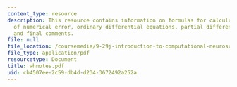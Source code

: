 ```yaml
---
content_type: resource
description: This resource contains information on formulas for calculus, sources
  of numerical error, ordinary differential equations, partial differential equations,
  and final comments.
file: null
file_location: /coursemedia/9-29j-introduction-to-computational-neuroscience-spring-2004/cb4507ee2c59db4dd2343672492a252a_whnotes.pdf
file_type: application/pdf
resourcetype: Document
title: whnotes.pdf
uid: cb4507ee-2c59-db4d-d234-3672492a252a
---
```

